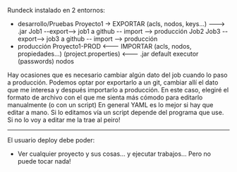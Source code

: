 Rundeck instalado en 2 entornos:
- desarrollo/Pruebas
    Proyecto1 -> EXPORTAR (acls, nodos, keys...) ---> .jar
        Job1 --export--> job1 a github -- import --> producción
        Job2
        Job3 --export--> job3 a github -- import --> producción
- producción
    Proyecto1-PROD <--- IMPORTAR (acls, nodos, propiedades...) (project.properties) <--- .jar
        default executor (passwords)
        nodos

Hay ocasiones que es necesario cambiar algún dato del job cuando lo paso a producción.
Podemos optar por exportarlo a un git, cambiar allí el dato que me interesa y después importarlo a producción.
En este caso, elegiré el formato de archivo con el que me sienta más cómodo para editarlo manualmente (o con un script)
En general YAML es lo mejor si hay que editar a mano.
Si lo editamos vía un script depende del programa que use.
Si no lo voy a editar me la trae al peiro!

---

El usuario deploy debe poder:
- Ver cualquier proyecto y sus cosas... y ejecutar trabajos... Pero no puede tocar nada!